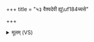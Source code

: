 +++
title = "५३ वैश्वदेवी ह्यु\uf184च्यसे"

+++
<details><summary>मूलम् (VS)</summary>

वै॑श्वदे॒वी ह्यु१॒॑च्यसे॑ कृ॒त्या कूल्ब॑ज॒मावृ॑ता ॥
</details>